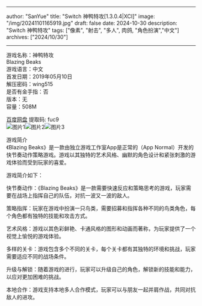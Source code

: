 
---
author: "SanYue"
title: "Switch 神鸭特攻[1.3.0.4|XCI]"
image: "/img/20241101165919.jpg"
draft: false
date: 2024-10-30
description: "Switch 神鸭特攻"
tags: ["像素", "射击", "多人", 肉鸽, "角色扮演","中文"]
archives: ["2024/10/30"]

---

游戏名称：神鸭特攻   
Blazing Beaks    
游戏语言：中文  
首发日期：2019年05月10日  
解压密码：wing515  
是否有金手指：否  
版本：无   
容量：508M

[百度网盘](https://pan.baidu.com/s/18DEcAXqoFo6WZfVMEmfpEQ) 提取码: fuc9  
![图片1](/img/48d1aaad.jpg)![图片2](/img/2319211e.jpg)![图片3](/img/d9cee905.jpg)  

游戏简介  
《Blazing Beaks》是一款由独立游戏工作室App是正常的（App Normal）开发的快节奏动作策略游戏。游戏以其独特的艺术风格、幽默的角色设计和紧张刺激的游戏体验而受到玩家的喜爱。

游戏简介如下：

快节奏动作：《Blazing Beaks》是一款需要快速反应和策略思考的游戏，玩家需要在战场上指挥自己的队伍，对抗一波又一波的敌人。

策略指挥：玩家在游戏中扮演一只鸟类，需要招募和指挥各种不同的鸟类角色，每个角色都有独特的技能和攻击方式。

艺术风格：游戏以其色彩鲜艳、卡通风格的图形和动画而著称，为玩家提供了一个视觉上愉悦的游戏体验。

多样的关卡：游戏包含多个不同的关卡，每个关卡都有其独特的环境和挑战，玩家需要适应不同的战场条件。

升级与解锁：随着游戏的进行，玩家可以升级自己的角色，解锁新的技能和能力，以应对更加困难的挑战。

本地合作：游戏支持本地多人合作模式，玩家可以与朋友一起并肩作战，共同对抗敌人的进攻。
